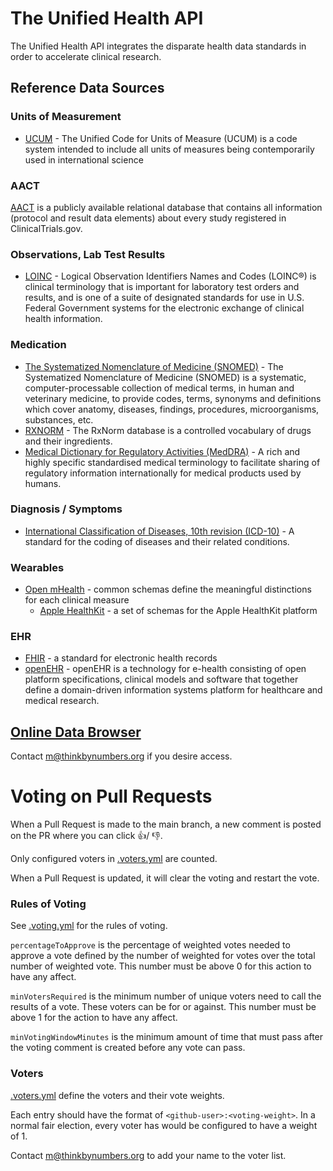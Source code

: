 # The Unified Health API
The Unified Health API integrates the disparate health data standards in order to accelerate clinical research.

## Reference Data Sources

### Units of Measurement
- [UCUM](https://github.com/crowdsourcing-cures/unified-health-api/blob/main/reference-databases/ucum_units_of_measure.csv) - The Unified Code for Units of Measure (UCUM) is a code system intended to include all units of measures being contemporarily used in international science

### AACT

[AACT](https://aact.ctti-clinicaltrials.org/) is a publicly available relational database that contains all information (protocol and result data elements) about every study registered in ClinicalTrials.gov. 

### Observations, Lab Test Results
- [LOINC](https://loinc.org/downloads/) - Logical Observation Identifiers Names and Codes (LOINC®) is clinical terminology that is important for laboratory test orders and results, and is one of a suite of designated standards for use in U.S. Federal Government systems for the electronic exchange of clinical health information.

### Medication
- [The Systematized Nomenclature of Medicine (SNOMED)](https://www.google.com/url?sa=t&rct=j&q=&esrc=s&source=web&cd=&cad=rja&uact=8&ved=2ahUKEwiP-bmSy8f0AhXxJzQIHZw1DyMQFnoECA4QAQ&url=https%3A%2F%2Fen.wikipedia.org%2Fwiki%2FSystematized_Nomenclature_of_Medicine&usg=AOvVaw0OEA6yHcGONHJwDX9OrbKc) - The Systematized Nomenclature of Medicine (SNOMED) is a systematic, computer-processable collection of medical terms, in human and veterinary medicine, to provide codes, terms, synonyms and definitions which cover anatomy, diseases, findings, procedures, microorganisms, substances, etc.
- [RXNORM](https://www.nlm.nih.gov/research/umls/rxnorm/docs/rxnormfiles.html) - The RxNorm database is a controlled vocabulary of drugs and their ingredients.
- [Medical Dictionary for Regulatory Activities (MedDRA)](https://www.meddra.org/news-and-events/news/english-meddra-version-240-now-available-download) -  A rich and highly specific standardised medical terminology to facilitate sharing of regulatory information internationally for medical products used by humans.

### Diagnosis / Symptoms
- [International Classification of Diseases, 10th revision (ICD-10)](https://www.cms.gov/Medicare/Coding/ICD10/index.html) - A standard for the coding of diseases and their related conditions.

### Wearables
- [Open mHealth](https://www.openmhealth.org/documentation/#/schema-docs/schema-library) - common schemas define the meaningful distinctions for each clinical measure
  - [Apple HealthKit](https://github.com/openmhealth/schemas/tree/develop/schema/granola) - a set of schemas for the Apple HealthKit platform

### EHR
- [FHIR](https://www.hl7.org/fhir/) - a standard for electronic health records
- [openEHR](https://www.openehr.org/) - openEHR is a technology for e-health consisting of open platform specifications, clinical models and software that together define a domain-driven information systems platform for healthcare and medical research.

## [Online Data Browser](https://data.crowdsourcingcures.org)
Contact m@thinkbynumbers.org if you desire access.


# Voting on Pull Requests

When a Pull Request is made to the main branch, a new comment is
posted on the PR where you can click :thumbsup:/
:thumbsdown:.

Only configured voters in [.voters.yml](.voters.yml) are counted. 

When a Pull Request is updated, it will clear the voting and restart the vote.

### Rules of Voting

See [.voting.yml](.voting.yml) for the rules of voting.

`percentageToApprove` is the percentage of weighted votes needed to approve a
vote defined by the number of weighted for votes over the total number of
weighted vote. This number must be above 0 for this action to have any affect.

`minVotersRequired` is the minimum number of unique voters need to call the
results of a vote. These voters can be for or against. This number must be above
1 for the action to have any affect.

`minVotingWindowMinutes` is the minimum amount of time that must pass after the voting comment is created before any vote can pass.

### Voters

[.voters.yml](.voting.yml) define the voters and their vote weights.

Each entry should have the format of `<github-user>:<voting-weight>`. In a
normal fair election, every voter has would be configured to have a weight of 1.

Contact m@thinkbynumbers.org to add your name to the voter list.
